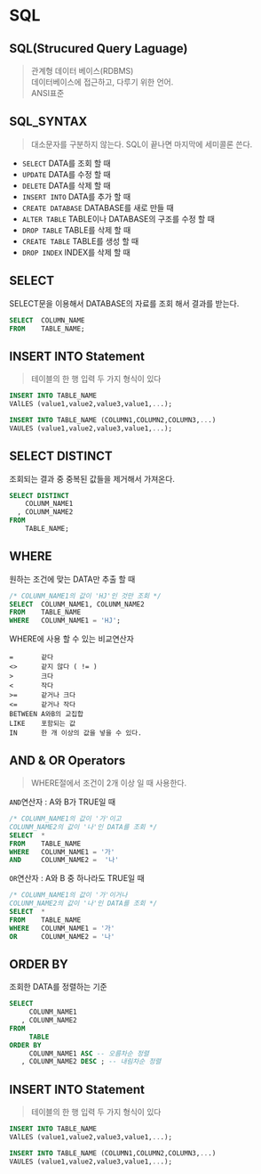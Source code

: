 # SQL

## SQL(Strucured Query Laguage)
> 관계형 데이터 베이스(RDBMS)  
> 데이터베이스에 접근하고, 다루기 위한 언어.  
> ANSI표준  

## SQL_SYNTAX
> 대소문자를 구분하지 않는다. 
> SQL이 끝나면 마지막에 세미콜론 쓴다.  

- `SELECT` DATA를 조회 할 때  
- `UPDATE` DATA를 수정 할 때  
- `DELETE` DATA를 삭제 할 때  
- `INSERT INTO`  DATA를 추가 할 때
- `CREATE DATABASE` DATABASE를 새로 만들 때  
- `ALTER TABLE` TABLE이나 DATABASE의 구조를 수정 할 때  
- `DROP TABLE` TABLE를 삭제 할 때  
- `CREATE TABLE` TABLE를 생성 할 때  
- `DROP INDEX` INDEX를 삭제 할 때  

## SELECT
SELECT문을 이용해서 DATABASE의 자료를 조회 해서 결과를 받는다.  
```SQL
SELECT  COLUMN_NAME
FROM    TABLE_NAME;
```

## INSERT INTO Statement
> 테이블의 한 행 입력
> 두 가지 형식이 있다
```SQL
INSERT INTO TABLE_NAME
VAlLES (value1,value2,value3,value1,...);
```
```SQL
INSERT INTO TABLE_NAME (COLUMN1,COLUMN2,COLUMN3,...)
VAULES (value1,value2,value3,value1,...);

```
## SELECT DISTINCT
조회되는 결과 중 중복된 값들을 제거해서 가져온다.
```SQL
SELECT DISTINCT 
    COLUNM_NAME1
  , COLUNM_NAME2
FROM 
    TABLE_NAME;
```

## WHERE
원하는 조건에 맞는 DATA만 추출 할 때
```SQL
/* COLUNM_NAME1의 값이 'HJ'인 것만 조회 */
SELECT  COLUNM_NAME1, COLUNM_NAME2
FROM    TABLE_NAME
WHERE   COLUNM_NAME1 = 'HJ';
```
WHERE에 사용 할 수 있는 비교연산자
```
=       같다
<>      같지 않다 ( != )
>       크다 
<       작다
>=      같거나 크다
<=      같거나 작다
BETWEEN A와B의 교집합
LIKE    포함되는 값
IN      한 개 이상의 값을 넣을 수 있다.
```

## AND & OR Operators
> WHERE절에서 조건이 2개 이상 일 때 사용한다. 
  
`AND`연산자 : A와 B가 TRUE일 때
```SQL
/* COLUNM_NAME1의 값이 '가'이고 
COLUNM_NAME2의 값이 '나'인 DATA를 조회 */
SELECT  *
FROM    TABLE_NAME
WHERE   COLUNM_NAME1 = '가'
AND     COLUNM_NAME2 =  '나'
```
`OR`연산자 : A와 B 중 하나라도 TRUE일 때
```SQL
/* COLUNM_NAME1의 값이 '가'이거나
COLUNM_NAME2의 값이 '나'인 DATA를 조회 */
SELECT  *
FROM    TABLE_NAME
WHERE   COLUNM_NAME1 = '가'
OR      COLUNM_NAME2 = '나'
```


## ORDER BY
조회한 DATA를 정렬하는 기준

```SQL
SELECT
     COLUNM_NAME1  
   , COLUNM_NAME2
FROM
     TABLE
ORDER BY
     COLUNM_NAME1 ASC -- 오름차순 정렬
   , COLUNM_NAME2 DESC ; -- 내림차순 정렬

```
## INSERT INTO Statement
> 테이블의 한 행 입력
> 두 가지 형식이 있다

```SQL
INSERT INTO TABLE_NAME
VAlLES (value1,value2,value3,value1,...);
```
```SQL
INSERT INTO TABLE_NAME (COLUMN1,COLUMN2,COLUMN3,...)
VAULES (value1,value2,value3,value1,...);
```







